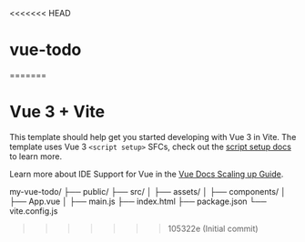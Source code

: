 <<<<<<< HEAD
# vue-todo
=======
# Vue 3 + Vite

This template should help get you started developing with Vue 3 in Vite. The template uses Vue 3 `<script setup>` SFCs, check out the [script setup docs](https://v3.vuejs.org/api/sfc-script-setup.html#sfc-script-setup) to learn more.

Learn more about IDE Support for Vue in the [Vue Docs Scaling up Guide](https://vuejs.org/guide/scaling-up/tooling.html#ide-support).

my-vue-todo/
├── public/
├── src/
│   ├── assets/
│   ├── components/
│   ├── App.vue
│   ├── main.js
├── index.html
├── package.json
└── vite.config.js

>>>>>>> 105322e (Initial commit)
